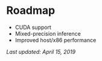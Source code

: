 Roadmap
=======

* CUDA support
* Mixed-precision inference
* Improved host/x86 performance

*Last updated: April 15, 2019*
